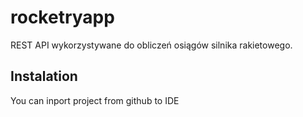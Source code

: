 # rocketryapp

REST API wykorzystywane do obliczeń osiągów silnika rakietowego.

## Instalation

You can inport project from github to IDE
